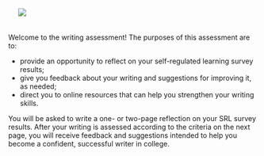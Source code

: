 <p><img src="https://raw.githubusercontent.com/DAACS/DAACS-Website/master/assessments/writing/pexels-photo-40120.jpeg"  class="pull-right" style="padding:20px 0 20px 20px; max-width:400px;"></p>

Welcome to the writing assessment! The purposes of this assessment are to:

* provide an opportunity to reflect on your self-regulated learning survey results;
* give you feedback about your writing and suggestions for improving it, as needed;
* direct you to online resources that can help you strengthen your writing skills.

You will be asked to write a one- or two-page reflection on your SRL survey results. After your writing is assessed according to the criteria on the next page, you will receive feedback and suggestions intended to help you become a confident, successful writer in college. 
